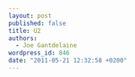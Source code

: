 ```yaml
---
layout: post
published: false
title: U2
authors:
  - Joe Gantdelaine
wordpress_id: 846
date: "2011-05-21 12:32:58 +0200"
---
```

